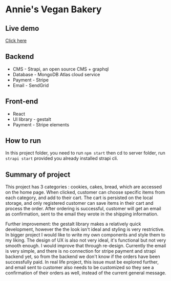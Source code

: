 # Annie's Vegan Bakery

## Live demo
[Click here](https://annies-vegan-bakery.netlify.com/)

## Backend
- CMS - Strapi, an open source CMS + graphql
- Database - MongoDB Atlas cloud service
- Payment - Stripe 
- Email - SendGrid

## Front-end
- React 
- UI library - gestalt 
- Payment - Stripe elements

## How to run 
In this project folder, you need to run `npm start` 
then cd to server folder, run `strapi start` provided you already installed strapi cli. 

## Summary of project
This project has 3 categories : cookies, cakes, bread, which are accessed on the home page. When clicked, customer can choose specific items from each category, and add to their cart. The cart is persisted on the local storage, and only registered customer can save items in their cart and process the order. After ordering is successful, customer will get an email as confirmation, sent to the email they wrote in the shipping information. 

Further improvement: the gestalt library makes a relatively quick  development, however the the look isn't ideal and styling is very restrictive. In bigger project I would like to write my own components and style them to my liking. The design of UX is also not very ideal, it's functional but not very smooth enough. I would improve that through re-design. Currently the email is very simple, and there is no connection for stripe payment and strapi backend yet, so from the backend we don't know if the orders have been successfully paid. In real life project, this issue must be explored further, and email sent to customer also needs to be customized so they see a confirmation of their orders as well, instead of the current general message. 
